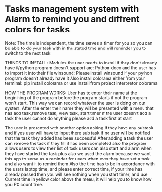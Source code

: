 # Tasks management system with Alarm to remind you and diffrent colors for tasks



Note:
The time is independent, the time serves a timer for you so you can be able to do your task with in the
stated time and will reminder you to switch to the next task

THINGS TO INSTALL:
Modules the user needs to install if they don't already have it/python program 
doesn't support are:
Python-docx and the user has to import it into their file
winsound: Please install winsound if your python program doesn't already have it
Also install colorama either from your terminal: pip install colorama or
use install from project interpretor colorama

HOW THE PROGRAM WORKS:
User has to enter their name at the beginining of the program 
before the program starts if not the program won't start. This way we can record whatever
the user is doing on our system.
After the enter their name they will be presented with a menu 
that has add task,remove task, view task, start timer
if the user doesn't add a task the user cannot do anything please add a task first at start

The user is presented with another option asking if they have 
any subtask and if yes user will have to input there sub task 
if no user will be notified that the task they added has been successful 
After adding a task the user can remove the task if they fill it has been 
completed also the program allows users to view their list of task users can also 
start and alarm when they have started the task plus also we used the alarm because we 
want this app to serve as a reminder for users when ever they have set a task and also 
want it to remind them Also the time has to be in accordance with the users laptop time, and
please enter correct time, if your time has already passed then you will see nothing when 
you start timer, and use Current time in yellow color above the menu, it will help you to 
know how you PC count time.

